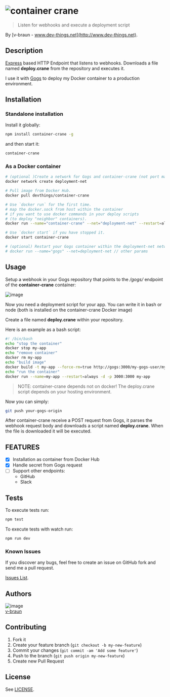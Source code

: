 # ![container crane](https://cdn.rawgit.com/v-braun/container-crane/master/media/logo.svg)

> Listen for webhooks and execute a deployment script

By [v-braun - www.dev-things.net](http://www.dev-things.net).


## Description
[Express](http://expressjs.com/) based HTTP Endpoint that listens to webhooks. Downloads a file named **deploy.crane** from the repository and executes it.

I use it with [Gogs](https://gogs.io/) to deploy my Docker container to a production environment.

## Installation

### Standalone installation
Install it globally:

```bash
npm install container-crane -g
```

and then start it:

```bash
container-crane
```

### As a Docker container
```bash
# (optional )Create a network for Gogs and container-crane (not port mappings required)
docker network create deployment-net

# Pull image from Docker Hub.
docker pull devthings/container-crane

# Use `docker run` for the first time.
# map the docker.sock from host within the container
# if you want to use docker commands in your deploy scripts 
# (to deploy "neighbor" containers).
docker run --name="container-crane" --net="deployment-net" --restart=always -d -v /var/run/docker.sock:/var/run/docker.sock -v $(which docker):/bin/docker devthings/container-crane

# Use `docker start` if you have stopped it.
docker start container-crane

# (optional) Restart your Gogs container within the deployment-net network
# docker run --name="gogs" --net=deployment-net // other params

```

## Usage

Setup a webhook in your Gogs repository that points to the */gogs/* endpoint of the **container-crane** container:

![image](https://raw.githubusercontent.com/v-braun/container-crane/master/doc/create-webhook.jpg)

Now you need a deployment script for your app.
You can write it in bash or node (both is installed on the container-crane Docker image)

Create a file named **deploy.crane** within your repository.

Here is an example as a bash script:

```bash
#! /bin/bash
echo "stop the container"
docker stop my-app
echo "remove container"
docker rm my-app
echo "build image"
docker build -t my-app --force-rm=true http://gogs:3000/my-gogs-user/my-app.git
echo "run the container"
docker run --name=my-app --restart=always -d -p 3000:3000 my-app
```

> NOTE: container-crane depends not on docker! 
> The deploy.crane script depends on your hosting environment.

Now you can simply:

```bash
git push your-gogs-origin
```


After container-crane receive a POST request from Gogs, it parses the webhook request body and downloads a script named **deploy.crane**.
When the file is downloaded it will be executed.


## FEATURES
- [x] Installation as container from Docker Hub
- [x] Handle secret from Gogs request
- [ ] Support other endpoints:
	- GitHub
	- Slack

## Tests
To execute tests run:

```bash
npm test
```

To execute tests with watch run:

```bash
npm run dev
```



### Known Issues

If you discover any bugs, feel free to create an issue on GitHub fork and
send me a pull request.

[Issues List](https://github.com/v-braun/container-crane/issues).

## Authors

![image](https://avatars3.githubusercontent.com/u/4738210?v=3&s=50)  
[v-braun](https://github.com/v-braun/)



## Contributing

1. Fork it
2. Create your feature branch (`git checkout -b my-new-feature`)
3. Commit your changes (`git commit -am 'Add some feature'`)
4. Push to the branch (`git push origin my-new-feature`)
5. Create new Pull Request


## License

See [LICENSE](https://github.com/v-braun/container-crane/blob/master/LICENSE).
